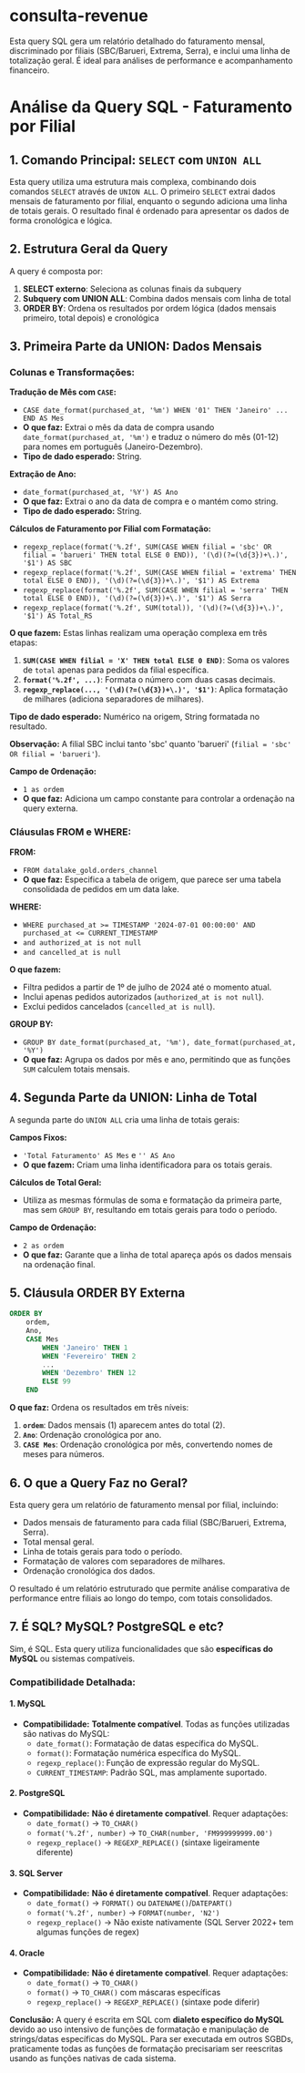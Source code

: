 # consulta-revenue
Esta query SQL gera um relatório detalhado do faturamento mensal, discriminado por filiais (SBC/Barueri, Extrema, Serra), e inclui uma linha de totalização geral. É ideal para análises de performance e acompanhamento financeiro.


# Análise da Query SQL - Faturamento por Filial

## 1. Comando Principal: `SELECT` com `UNION ALL`

Esta query utiliza uma estrutura mais complexa, combinando dois comandos `SELECT` através de `UNION ALL`. O primeiro `SELECT` extrai dados mensais de faturamento por filial, enquanto o segundo adiciona uma linha de totais gerais. O resultado final é ordenado para apresentar os dados de forma cronológica e lógica.

## 2. Estrutura Geral da Query

A query é composta por:
1. **SELECT externo**: Seleciona as colunas finais da subquery
2. **Subquery com UNION ALL**: Combina dados mensais com linha de total
3. **ORDER BY**: Ordena os resultados por ordem lógica (dados mensais primeiro, total depois) e cronológica

## 3. Primeira Parte da UNION: Dados Mensais

### Colunas e Transformações:

**Tradução de Mês com `CASE`:**
- `CASE date_format(purchased_at, '%m') WHEN '01' THEN 'Janeiro' ... END AS Mes`
- **O que faz:** Extrai o mês da data de compra usando `date_format(purchased_at, '%m')` e traduz o número do mês (01-12) para nomes em português (Janeiro-Dezembro).
- **Tipo de dado esperado:** String.

**Extração de Ano:**
- `date_format(purchased_at, '%Y') AS Ano`
- **O que faz:** Extrai o ano da data de compra e o mantém como string.
- **Tipo de dado esperado:** String.

**Cálculos de Faturamento por Filial com Formatação:**
- `regexp_replace(format('%.2f', SUM(CASE WHEN filial = 'sbc' OR filial = 'barueri' THEN total ELSE 0 END)), '(\d)(?=(\d{3})+\.)', '$1') AS SBC`
- `regexp_replace(format('%.2f', SUM(CASE WHEN filial = 'extrema' THEN total ELSE 0 END)), '(\d)(?=(\d{3})+\.)', '$1') AS Extrema`
- `regexp_replace(format('%.2f', SUM(CASE WHEN filial = 'serra' THEN total ELSE 0 END)), '(\d)(?=(\d{3})+\.)', '$1') AS Serra`
- `regexp_replace(format('%.2f', SUM(total)), '(\d)(?=(\d{3})+\.)', '$1') AS Total_RS`

**O que fazem:** Estas linhas realizam uma operação complexa em três etapas:
1. **`SUM(CASE WHEN filial = 'X' THEN total ELSE 0 END)`**: Soma os valores de `total` apenas para pedidos da filial específica.
2. **`format('%.2f', ...)`**: Formata o número com duas casas decimais.
3. **`regexp_replace(..., '(\d)(?=(\d{3})+\.)', '$1')`**: Aplica formatação de milhares (adiciona separadores de milhares).

**Tipo de dado esperado:** Numérico na origem, String formatada no resultado.

**Observação:** A filial SBC inclui tanto 'sbc' quanto 'barueri' (`filial = 'sbc' OR filial = 'barueri'`).

**Campo de Ordenação:**
- `1 as ordem`
- **O que faz:** Adiciona um campo constante para controlar a ordenação na query externa.

### Cláusulas FROM e WHERE:

**FROM:**
- `FROM datalake_gold.orders_channel`
- **O que faz:** Especifica a tabela de origem, que parece ser uma tabela consolidada de pedidos em um data lake.

**WHERE:**
- `WHERE purchased_at >= TIMESTAMP '2024-07-01 00:00:00' AND purchased_at <= CURRENT_TIMESTAMP`
- `and authorized_at is not null`
- `and cancelled_at is null`

**O que fazem:**
- Filtra pedidos a partir de 1º de julho de 2024 até o momento atual.
- Inclui apenas pedidos autorizados (`authorized_at is not null`).
- Exclui pedidos cancelados (`cancelled_at is null`).

**GROUP BY:**
- `GROUP BY date_format(purchased_at, '%m'), date_format(purchased_at, '%Y')`
- **O que faz:** Agrupa os dados por mês e ano, permitindo que as funções `SUM` calculem totais mensais.

## 4. Segunda Parte da UNION: Linha de Total

A segunda parte do `UNION ALL` cria uma linha de totais gerais:

**Campos Fixos:**
- `'Total Faturamento' AS Mes` e `'' AS Ano`
- **O que fazem:** Criam uma linha identificadora para os totais gerais.

**Cálculos de Total Geral:**
- Utiliza as mesmas fórmulas de soma e formatação da primeira parte, mas sem `GROUP BY`, resultando em totais gerais para todo o período.

**Campo de Ordenação:**
- `2 as ordem`
- **O que faz:** Garante que a linha de total apareça após os dados mensais na ordenação final.

## 5. Cláusula ORDER BY Externa

```sql
ORDER BY
    ordem,
    Ano,
    CASE Mes
        WHEN 'Janeiro' THEN 1
        WHEN 'Fevereiro' THEN 2
        ...
        WHEN 'Dezembro' THEN 12
        ELSE 99
    END
```

**O que faz:** Ordena os resultados em três níveis:
1. **`ordem`**: Dados mensais (1) aparecem antes do total (2).
2. **`Ano`**: Ordenação cronológica por ano.
3. **`CASE Mes`**: Ordenação cronológica por mês, convertendo nomes de meses para números.

## 6. O que a Query Faz no Geral?

Esta query gera um relatório de faturamento mensal por filial, incluindo:
- Dados mensais de faturamento para cada filial (SBC/Barueri, Extrema, Serra).
- Total mensal geral.
- Linha de totais gerais para todo o período.
- Formatação de valores com separadores de milhares.
- Ordenação cronológica dos dados.

O resultado é um relatório estruturado que permite análise comparativa de performance entre filiais ao longo do tempo, com totais consolidados.

## 7. É SQL? MySQL? PostgreSQL e etc?

Sim, é SQL. Esta query utiliza funcionalidades que são **específicas do MySQL** ou sistemas compatíveis.

### Compatibilidade Detalhada:

#### 1. MySQL
- **Compatibilidade:** **Totalmente compatível**. Todas as funções utilizadas são nativas do MySQL:
  - `date_format()`: Formatação de datas específica do MySQL.
  - `format()`: Formatação numérica específica do MySQL.
  - `regexp_replace()`: Função de expressão regular do MySQL.
  - `CURRENT_TIMESTAMP`: Padrão SQL, mas amplamente suportado.

#### 2. PostgreSQL
- **Compatibilidade:** **Não é diretamente compatível**. Requer adaptações:
  - `date_format()` → `TO_CHAR()`
  - `format('%.2f', number)` → `TO_CHAR(number, 'FM999999999.00')`
  - `regexp_replace()` → `REGEXP_REPLACE()` (sintaxe ligeiramente diferente)

#### 3. SQL Server
- **Compatibilidade:** **Não é diretamente compatível**. Requer adaptações:
  - `date_format()` → `FORMAT()` ou `DATENAME()`/`DATEPART()`
  - `format('%.2f', number)` → `FORMAT(number, 'N2')`
  - `regexp_replace()` → Não existe nativamente (SQL Server 2022+ tem algumas funções de regex)

#### 4. Oracle
- **Compatibilidade:** **Não é diretamente compatível**. Requer adaptações:
  - `date_format()` → `TO_CHAR()`
  - `format()` → `TO_CHAR()` com máscaras específicas
  - `regexp_replace()` → `REGEXP_REPLACE()` (sintaxe pode diferir)

**Conclusão:** A query é escrita em SQL com **dialeto específico do MySQL** devido ao uso intensivo de funções de formatação e manipulação de strings/datas específicas do MySQL. Para ser executada em outros SGBDs, praticamente todas as funções de formatação precisariam ser reescritas usando as funções nativas de cada sistema.
